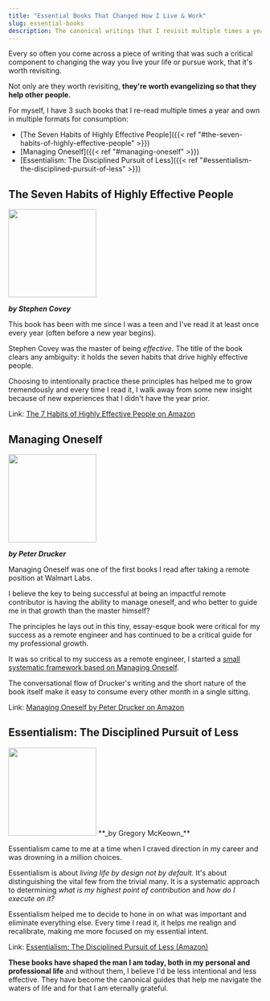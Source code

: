 ```yaml
---
title: "Essential Books That Changed How I Live & Work"
slug: essential-books
description: The canonical writings that I revisit multiple times a year because they have (and continue to) impacted my life deeply.
---
```


Every so often you come across a piece of writing that was such a critical component to changing the way you live your life or pursue work, that it's worth revisiting. 

Not only are they worth revisiting, **they're worth evangelizing so that they help other people.** 

For myself, I have 3 such books that I re-read multiple times a year and own in multiple formats for consumption:

- [The Seven Habits of Highly Effective People]({{< ref "#the-seven-habits-of-highly-effective-people" >}})
- [Managing Oneself]({{< ref "#managing-oneself" >}})
- [Essentialism: The Disciplined Pursuit of Less]({{< ref "#essentialism-the-disciplined-pursuit-of-less" >}})

## The Seven Habits of Highly Effective People 

<img class="align-left" height="175" src="https://images-na.ssl-images-amazon.com/images/I/51hV5vGr4AL.jpg" />

**_by Stephen Covey_**

This book has been with me since I was a teen and I've read it at least once every year (often before a new year begins). 

Stephen Covey was the master of being _effective_. The title of the book clears any ambiguity: it holds the seven habits that drive highly effective people.

Choosing to intentionally practice these principles has helped me to grow tremendously and every time I read it, I walk away from some new insight because of new experiences that I didn't have the year prior.

Link: [The 7 Habits of Highly Effective People on Amazon](https://amzn.com/1451639619)

## Managing Oneself 

<img class="align-left" height="175" src="https://images-na.ssl-images-amazon.com/images/I/618d4bK5q5L._SX344_BO1,204,203,200_.jpg" />

**_by Peter Drucker_**

Managing Oneself was one of the first books I read after taking a remote position at Walmart Labs. 

I believe the key to being successful at being an impactful remote contributor is having the ability to manage oneself, and who better to guide me in that growth than the master himself?

The principles he lays out in this tiny, essay-esque book were critical for my success as a remote engineer and has continued to be a critical guide for my professional growth. 

It was so critical to my success as a remote engineer, I started a [small systematic framework based on Managing Oneself](/systematic/intro).

The conversational flow of Drucker's writing and the short nature of the book itself make it easy to consume every other month in a single sitting.

Link: [Managing Oneself by Peter Drucker on Amazon](https://amzn.com/142212312X)

## Essentialism: The Disciplined Pursuit of Less

<img class="align-left" height="175" src="https://images-na.ssl-images-amazon.com/images/I/516TXpkm6%2BL.jpg" />
**_by Gregory McKeown_**

Essentialism came to me at a time when I craved direction in my career and was drowning in a million choices.  

Essentialism is about _living life by *design* not by default._ It's about distinguishing the vital few from the trivial many. It is a systematic approach to determining *what is my highest point of contribution* and *how do I execute on it?*

Essentialism helped me to decide to hone in on what was important and eliminate everything else. Every time I read it, it helps me realign and recalibrate, making me more focused on my essential intent.

Link: [Essentialism: The Disciplined Pursuit of Less (Amazon)](https://amzn.com/0804137382)

**These books have shaped the man I am today, both in my personal and professional life** and without them, I believe I'd be less intentional and less effective. They have become the canonical guides that help me navigate the waters of life and for that I am eternally grateful.
